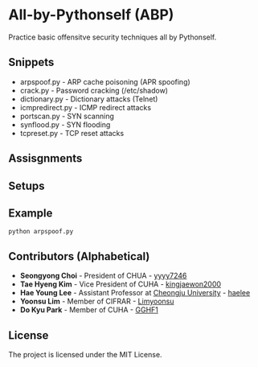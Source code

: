 # All-by-Pythonself (ABP)

Practice basic offensitve security techniques all by Pythonself.

## Snippets

* arpspoof.py - ARP cache poisoning (APR spoofing)
* crack.py - Password cracking (/etc/shadow)
* dictionary.py - Dictionary attacks (Telnet)
* icmpredirect.py - ICMP redirect attacks
* portscan.py - SYN scanning
* synflood.py - SYN flooding
* tcpreset.py - TCP reset attacks

## Assisgnments

## Setups

## Example

```
python arpspoof.py
```

## Contributors (Alphabetical)

* **Seongyong Choi** - President of CHUA - [yyyy7246](https://github.com/yyyy7246)
* **Tae Hyeng Kim** - Vice President of CUHA - [kingjaewon2000](https://github.com/kingjaewon2000)
* **Hae Young Lee** - Assistant Professor at [Cheongju University](https://www.cju.ac.kr) - [haelee](https://github.com/haelee)
* **Yoonsu Lim** - Member of CIFRAR - [Limyoonsu](https://github.com/Limyoonsu)
* **Do Kyu Park** - Member of CUHA - [GGHF1](https://github.com/GGHF1)

## License

The project is licensed under the MIT License.
